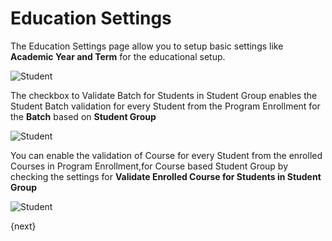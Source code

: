<!-- add-breadcrumbs -->
# Education Settings

The Education Settings page allow you to setup basic settings like **Academic Year and Term** for the educational setup. 


<img class="screenshot" alt="Student" src="{{docs_base_url}}/assets/img/education/setup/education-settings.png">

The checkbox to Validate Batch for Students in Student Group enables the Student Batch validation for every Student from the Program Enrollment for the **Batch** based on **Student Group** 

<img class="screenshot" alt="Student" src="{{docs_base_url}}/assets/img/education/setup/student-batch-validation.gif">

You can enable the validation of Course for every Student from the enrolled Courses in Program Enrollment,for Course based Student Group by checking the settings for **Validate Enrolled Course for Students in Student Group**

<img class="screenshot" alt="Student" src="{{docs_base_url}}/assets/img/education/setup/student-course-validation.gif">

{next}